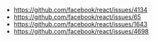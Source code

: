 * https://github.com/facebook/react/issues/4134
* https://github.com/facebook/react/issues/65
* https://github.com/facebook/react/issues/1643
* https://github.com/facebook/react/issues/4698